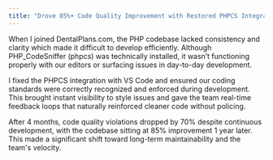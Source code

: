 ```yaml
---
title: "Drove 85%+ Code Quality Improvement with Restored PHPCS Integration"
---
```


When I joined DentalPlans.com, the PHP codebase lacked consistency and clarity which made it difficult to develop efficiently. Although PHP_CodeSniffer (phpcs) was technically installed, it wasn’t functioning properly with our editors or surfacing issues in day-to-day development.

I fixed the PHPCS integration with VS Code and ensured our coding standards were correctly recognized and enforced during development. This brought instant visibility to style issues and gave the team real-time feedback loops that naturally reinforced cleaner code without policing.

After 4 months, code quality violations dropped by 70% despite continuous development, with the codebase sitting at 85% improvement 1 year later. This made a significant shift toward long-term maintainability and the team's velocity.
